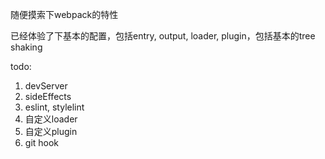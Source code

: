 随便摸索下webpack的特性

已经体验了下基本的配置，包括entry, output, loader, plugin，包括基本的tree shaking


todo:
1. devServer
2. sideEffects
3. eslint, stylelint
4. 自定义loader
5. 自定义plugin
6. git hook

